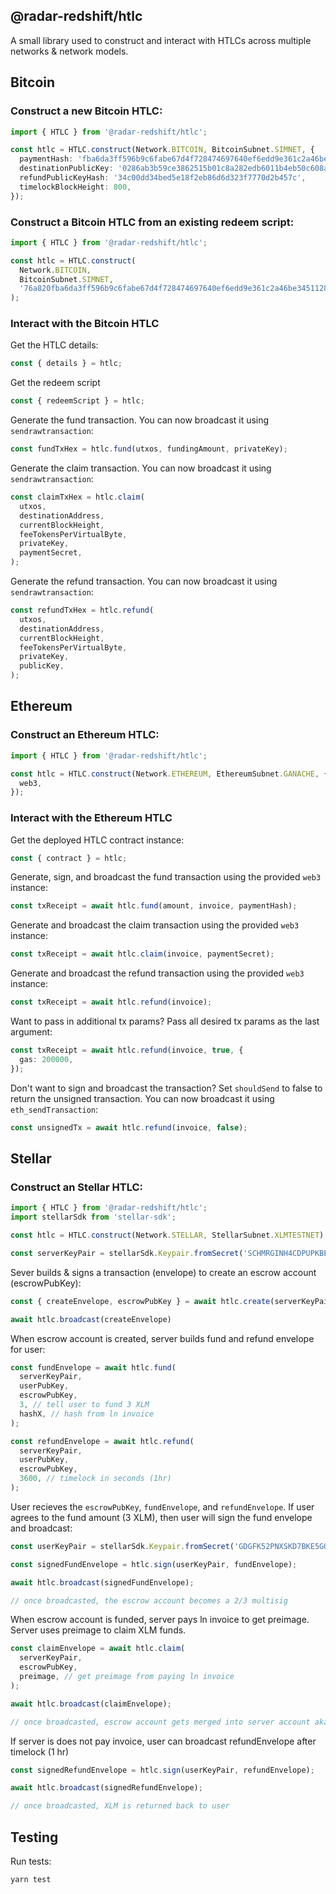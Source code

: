 ## @radar-redshift/htlc

A small library used to construct and interact with HTLCs across multiple networks & network models.

## Bitcoin

### Construct a new Bitcoin HTLC:

```typescript
import { HTLC } from '@radar-redshift/htlc';

const htlc = HTLC.construct(Network.BITCOIN, BitcoinSubnet.SIMNET, {
  paymentHash: 'fba6da3ff596b9c6fabe67d4f728474697640ef6edd9e361c2a46be345112839',
  destinationPublicKey: '0286ab3b59ce3862515b01c8a282edb6011b4eb50c608ab298bfd70f6033f7bc65',
  refundPublicKeyHash: '34c00dd34bed5e18f2eb86d6d323f7770d2b457c',
  timelockBlockHeight: 800,
});
```

### Construct a Bitcoin HTLC from an existing redeem script:

```typescript
import { HTLC } from '@radar-redshift/htlc';

const htlc = HTLC.construct(
  Network.BITCOIN,
  BitcoinSubnet.SIMNET,
  '76a820fba6da3ff596b9c6fabe67d4f728474697640ef6edd9e361c2a46be345112839876375210286ab3b59ce3862515b01c8a282edb6011b4eb50c608ab298bfd70f6033f7bc6567022003b17576a91434c00dd34bed5e18f2eb86d6d323f7770d2b457c8868ac',
);
```

### Interact with the Bitcoin HTLC

Get the HTLC details:
```typescript
const { details } = htlc;
```

Get the redeem script
```typescript
const { redeemScript } = htlc;
```

Generate the fund transaction. You can now broadcast it using `sendrawtransaction`:
```typescript
const fundTxHex = htlc.fund(utxos, fundingAmount, privateKey);
```

Generate the claim transaction. You can now broadcast it using `sendrawtransaction`:
```typescript
const claimTxHex = htlc.claim(
  utxos,
  destinationAddress,
  currentBlockHeight,
  feeTokensPerVirtualByte,
  privateKey,
  paymentSecret,
);
```

Generate the refund transaction. You can now broadcast it using `sendrawtransaction`:
```typescript
const refundTxHex = htlc.refund(
  utxos,
  destinationAddress,
  currentBlockHeight,
  feeTokensPerVirtualByte,
  privateKey,
  publicKey,
);
```

## Ethereum

### Construct an Ethereum HTLC:

```typescript
import { HTLC } from '@radar-redshift/htlc';

const htlc = HTLC.construct(Network.ETHEREUM, EthereumSubnet.GANACHE, {
  web3,
});
```

### Interact with the Ethereum HTLC

Get the deployed HTLC contract instance:
```typescript
const { contract } = htlc;
```

Generate, sign, and broadcast the fund transaction using the provided `web3` instance:
```typescript
const txReceipt = await htlc.fund(amount, invoice, paymentHash);
```

Generate and broadcast the claim transaction using the provided `web3` instance:
```typescript
const txReceipt = await htlc.claim(invoice, paymentSecret);
```

Generate and broadcast the refund transaction using the provided `web3` instance:
```typescript
const txReceipt = await htlc.refund(invoice);
```

Want to pass in additional tx params? Pass all desired tx params as the last argument:
```typescript
const txReceipt = await htlc.refund(invoice, true, {
  gas: 200000,
});
```

Don't want to sign and broadcast the transaction? Set `shouldSend` to false to return the unsigned transaction. You can now broadcast it using `eth_sendTransaction`:
```typescript
const unsignedTx = await htlc.refund(invoice, false);
```

## Stellar

### Construct an Stellar HTLC:

```typescript
import { HTLC } from '@radar-redshift/htlc';
import stellarSdk from 'stellar-sdk';

const htlc = HTLC.construct(Network.STELLAR, StellarSubnet.XLMTESTNET);

const serverKeyPair = stellarSdk.Keypair.fromSecret('SCHMRGINH4CDPUPKBEQZTFZHNRSZKC3NYEFMSUYNDKA4OQK3ZA7JT7C6);

```

Sever builds & signs a transaction (envelope) to create an escrow account (escrowPubKey):
```typescript
const { createEnvelope, escrowPubKey } = await htlc.create(serverKeyPair);

await htlc.broadcast(createEnvelope)
```

When escrow account is created, server builds fund and refund envelope for user:
```typescript
const fundEnvelope = await htlc.fund(
  serverKeyPair,
  userPubKey,
  escrowPubKey,
  3, // tell user to fund 3 XLM
  hashX, // hash from ln invoice
);

const refundEnvelope = await htlc.refund(
  serverKeyPair,
  userPubKey,
  escrowPubKey,
  3600, // timelock in seconds (1hr)
);
```

User recieves the `escrowPubKey`, `fundEnvelope`, and `refundEnvelope`. If user agrees to the fund amount (3 XLM), then user will sign the fund envelope and broadcast:
```typescript
const userKeyPair = stellarSdk.Keypair.fromSecret('GDGFK52PNXSKD7BKE5GQJQJ7THDACI5ECDWWEIC6GR5KKBDY7SGPRV6X');

const signedFundEnvelope = htlc.sign(userKeyPair, fundEnvelope);

await htlc.broadcast(signedFundEnvelope);

// once broadcasted, the escrow account becomes a 2/3 multisig
```

When escrow account is funded, server pays ln invoice to get preimage. Server uses preimage to claim XLM funds.
``` typescript
const claimEnvelope = await htlc.claim(
  serverKeyPair,
  escrowPubKey,
  preimage, // get preimage from paying ln invoice
);

await htlc.broadcast(claimEnvelope);

// once broadcasted, escrow account gets merged into server account aka swap complete
```

If server is does not pay invoice, user can broadcast refundEnvelope after timelock (1 hr)
``` typescript
const signedRefundEnvelope = htlc.sign(userKeyPair, refundEnvelope);

await htlc.broadcast(signedRefundEnvelope);

// once broadcasted, XLM is returned back to user
```

## Testing

Run tests:
```
yarn test
```
